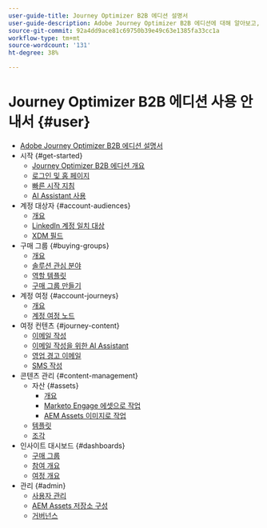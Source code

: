 ```yaml
---
user-guide-title: Journey Optimizer B2B 에디션 설명서
user-guide-description: Adobe Journey Optimizer B2B 에디션에 대해 알아보고, 기본 제공 생성형 AI와 업계 최고 수준의 자동화를 활용하여 계정 및 구매 그룹 여정을 조율하는 방법을 알아봅니다.
source-git-commit: 92a4dd9ace81c69750b39e49c63e1385fa33cc1a
workflow-type: tm+mt
source-wordcount: '131'
ht-degree: 38%

---
```



# Journey Optimizer B2B 에디션 사용 안내서 {#user}

+ [Adobe Journey Optimizer B2B 에디션 설명서](guide-overview.md)
+ 시작 {#get-started}
   + [Journey Optimizer B2B 에디션 개요](about-journey-optimizer-b2b-edition.md)
   + [로그인 및 홈 페이지](home-page.md)
   + [빠른 시작 지침](./start/get-started.md)
   + [AI Assistant 사용](./start/ai-assistant.md)
+ 계정 대상자 {#account-audiences}
   + [개요](./audiences/account-audience-overview.md)
   + [LinkedIn 계정 일치 대상](./data/linkedin-account-matched-audiences.md)
   + [XDM 필드](./data/field-mapping.md)
+ 구매 그룹 {#buying-groups}
   + [개요](./buying-groups/buying-groups-overview.md)
   + [솔루션 관심 분야](./buying-groups/solution-interests.md)
   + [역할 템플릿](./buying-groups/buying-groups-role-templates.md)
   + [구매 그룹 만들기](./buying-groups/buying-groups-create.md)
+ 계정 여정 {#account-journeys}
   + [개요](./journeys/journey-overview.md)
   + [계정 여정 노드](./journeys/journey-nodes.md)
+ 여정 컨텐츠 {#journey-content}
   + [이메일 작성](./content/email-authoring.md)
   + [이메일 작성을 위한 AI Assistant](./content/ai-assistant-emails.md)
   + [영업 경고 이메일](./content/sales-alert-email.md)
   + [SMS 작성](./content/sms-authoring.md)
+ 콘텐츠 관리 {#content-management}
   + 자산 {#assets}
      + [개요](./content/assets-overview.md)
      + [Marketo Engage 에셋으로 작업](./content/marketo-engage-design-studio.md)
      + [AEM Assets 이미지로 작업](./content/aem-assets.md)
   + [템플릿](./content/email-templates.md)
   + [조각](./content/fragments.md)
+ 인사이트 대시보드 {#dashboards}
   + [구매 그룹](./dashboards/buying-groups-dashboard.md)
   + [참여 개요](./dashboards/engagement-dashboard.md)
   + [여정 개요](./dashboards/journeys-dashboard.md)
+ 관리 {#admin}
   + [사용자 관리](./admin/user-management.md)
   + [AEM Assets 저장소 구성](./admin/configure-aem-repositories.md)
   + [거버넌스](./admin/governance.md)
